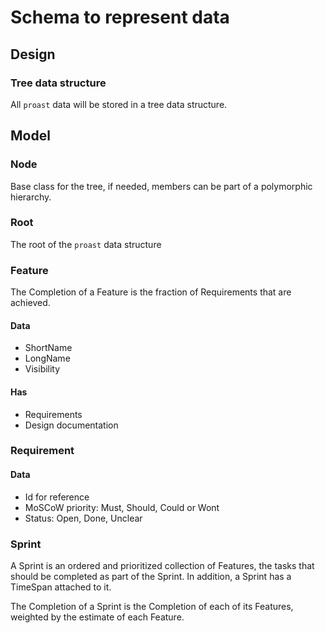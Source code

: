 Schema to represent data
========================

## Design

### Tree data structure

All `proast` data will be stored in a tree data structure.

## Model

### Node

Base class for the tree, if needed, members can be part of a polymorphic hierarchy.

### Root

The root of the `proast` data structure

### Feature

The Completion of a Feature is the fraction of Requirements that are achieved.

#### Data

* ShortName
* LongName
* Visibility

#### Has

* Requirements
* Design documentation

### Requirement

#### Data

* Id for reference
* MoSCoW priority: Must, Should, Could or Wont
* Status: Open, Done, Unclear

### Sprint

A Sprint is an ordered and prioritized collection of Features, the tasks that should be completed as part of the Sprint. In addition, a Sprint has a TimeSpan attached to it.

The Completion of a Sprint is the Completion of each of its Features, weighted by the estimate of each Feature.
